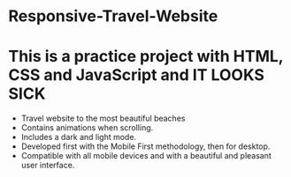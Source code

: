 # Responsive-Travel-Website
<h1>This is a practice project with HTML, CSS and JavaScript and IT LOOKS SICK</h1>



<ul>
  <li>Travel website to the most beautiful beaches</li>
  <li>Contains animations when scrolling.</li>
  <li>Includes a dark and light mode.</li>
  <li>Developed first with the Mobile First methodology, then for desktop.</li>
  <li>
Compatible with all mobile devices and with a beautiful and pleasant user interface.</li>
</ul



